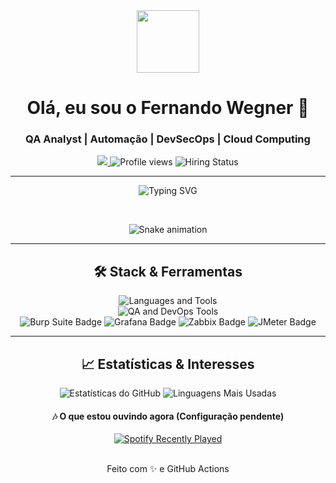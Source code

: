 <div id="header" align="center">
  <img src="https://media.giphy.com/media/M9gbBkK8tsV3i/giphy.gif" width="100"/>
  <h1>Olá, eu sou o Fernando Wegner 👋</h1>
  
  <h3 align="center">QA Analyst | Automação | DevSecOps | Cloud Computing</h3>
  
  <p align="center">
    <a href="https://www.linkedin.com/in/fernando-wegner-186235191/">
      <img src="https://img.shields.io/badge/LinkedIn-0077B5?style=for-the-badge&logo=linkedin&logoColor=white"/>
    </a>
    <img src="https://komarev.com/ghpvc/?username=Wegnernando94&style=for-the-badge&color=008080" alt="Profile views" />
    <img src="https://img.shields.io/badge/-FF6F00?style=for-the-badge&logo=git" alt="Hiring Status"/>
  </p>
  
  ---
  
  <p align="center">
    <img src="https://readme-typing-svg.herokuapp.com?font=Fira+Code&size=25&center=true&vCenter=true&width=600&lines=Garantindo+Qualidade+e+Segurança;Testes+Automatizados+(Cypress,+Appium);Análise+de+Vulnerabilidades+(Pentest);CI%2FCD+com+Jenkins+e+DevSecOps;Monitoramento+com+Grafana+e+Zabbix" alt="Typing SVG"/>
  </p>
  
  <br>
  <p align="center">
    <img src="https://github.com/Wegnernando94/wegnernando94/raw/output/github-contribution-grid-snake.gif" alt="Snake animation" />
  </p>

  ---
  
  <h2>🛠️ Stack & Ferramentas</h2>
  
  <p align="center">
    <img src="https://skillicons.dev/icons?i=ts,js,java,python,docker,kubernetes" alt="Languages and Tools" />
    <br>
    <img src="https://skillicons.dev/icons?i=cypress,appium,postman,jenkins,azure,aws" alt="QA and DevOps Tools" />
    <br>
    <img src="https://img.shields.io/badge/Burp_Suite-FF6633?style=flat-square&logo=burp-suite&logoColor=white" alt="Burp Suite Badge"/>
    <img src="https://img.shields.io/badge/Grafana-F46800?style=flat-square&logo=grafana&logoColor=white" alt="Grafana Badge"/>
    <img src="https://img.shields.io/badge/Zabbix-CC0000?style=flat-square&logo=zabbix&logoColor=white" alt="Zabbix Badge"/>
    <img src="https://img.shields.io/badge/JMeter-1A79C3?style=flat-square&logo=apache&logoColor=white" alt="JMeter Badge"/>
  </p>

  ---

  <h2>📈 Estatísticas & Interesses</h2>
  
  <img src="https://github-readme-stats.vercel.app/api?username=Wegnernando94&show_icons=true&theme=dark&include_all_commits=true&count_private=true&line_height=21" alt="Estatísticas do GitHub" />
  <img src="https://github-readme-stats.vercel.app/api/top-langs/?username=Wegnernando94&layout=compact&theme=dark&line_height=21" alt="Linguagens Mais Usadas" />

  <br>

  <h4>🎶 O que estou ouvindo agora (Configuração pendente)</h4>
  <a href="URL DO SEU SPOTIFY">
    <img src="https://spotify-recently-played-card.vercel.app/api?user=SEU_USUARIO_SPOTIFY" alt="Spotify Recently Played" />
  </a>
  
  <br>
  <br>

  <p>
    Feito com ✨ e GitHub Actions
  </p>

</div>
